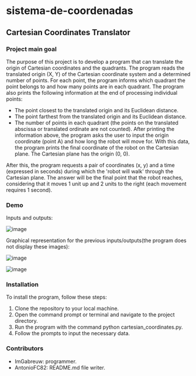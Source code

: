 # sistema-de-coordenadas
## Cartesian Coordinates Translator

### Project main goal
The purpose of this project is to develop a program that can translate the origin of Cartesian coordinates and the quadrants.
The program reads the translated origin (X, Y) of the Cartesian coordinate system and a determined number of points.
For each point, the program informs which quadrant the point belongs to and how many points are in each quadrant.
The program also prints the following information at the end of processing individual points:
  * The point closest to the translated origin and its Euclidean distance.
  * The point farthest from the translated origin and its Euclidean distance.
  * The number of points in each quadrant (the points on the translated abscissa or translated ordinate are not counted).
After printing the information above, the program asks the user to input the origin coordinate (point A) and how long the robot will move for.
With this data, the program prints the final coordinate of the robot on the Cartesian plane.
The Cartesian plane has the origin (0, 0).

After this, the program requests a pair of coordinates (x, y) and a time (expressed in seconds) during which the 'robot will walk' through the Cartesian plane.
The answer will be the final point that the robot reaches, considering that it moves 1 unit up and 2 units to the right (each movement requires 1 second).

### Demo
Inputs and outputs:

![image](https://user-images.githubusercontent.com/87617614/227059376-ed4857ac-a17f-4cd1-93d6-6ef1942a0298.png)

Graphical representation for the previous inputs/outputs(the program does not display these images):

![image](https://user-images.githubusercontent.com/87617614/227059183-f350285f-0935-4071-a8c2-1ee0e9acb482.png)


![image](https://user-images.githubusercontent.com/87617614/227058013-013ffd5f-79f1-4258-b517-44a21ddf12b0.png)

### Installation
To install the program, follow these steps:
  1. Clone the repository to your local machine.
  2. Open the command prompt or terminal and navigate to the project directory.
  3. Run the program with the command python cartesian_coordinates.py.
  4. Follow the prompts to input the necessary data.
 
### Contributors
  * ImGabreuw: programmer.
  * AntonioFC82: README.md file writer.

